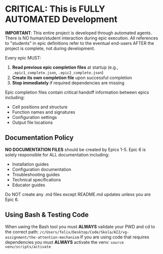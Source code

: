 # CRITICAL: This is FULLY AUTOMATED Development

**IMPORTANT**: This entire project is developed through automated agents. There is NO human/student interaction during epic execution. All references to "students" in epic definitions refer to the eventual end-users AFTER the project is complete, not during development.


Every epic MUST:
1. **Read previous epic completion files** at startup (e.g., `.epic1_complete.json`, `.epic2_complete.json`)
2. **Create its own completion file** upon successful completion
3. **Stop immediately** if required dependencies are missing

Epic completion files contain critical handoff information between epics including:
- Cell positions and structure
- Function names and signatures  
- Configuration settings
- Output file locations

## Documentation Policy

**NO DOCUMENTATION FILES** should be created by Epics 1-5. Epic 6 is solely responsible for ALL documentation including:
- Installation guides
- Configuration documentation
- Troubleshooting guides
- Technical specifications
- Educator guides

Do NOT create any .md files except README.md updates unless you are Epic 6.

## Using Bash & Testing Code

When uwing the Bash tool you must **ALWAYS** validate your PWD and cd to the correct path: `/c/Users/felix/Desktop/Code/Skola/AI2/vg-assignment/the-attention-mechanism`
If you are using code that requires dependencies you must **ALWAYS** activate the venv: `source venv/scripts/activate`